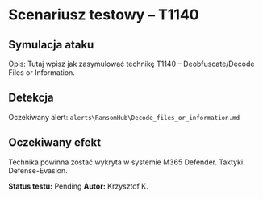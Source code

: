 # Scenariusz testowy – T1140

## Symulacja ataku

Opis: Tutaj wpisz jak zasymulować technikę T1140 – Deobfuscate/Decode Files or Information.

## Detekcja

Oczekiwany alert: `alerts\RansomHub\Decode_files_or_information.md`

## Oczekiwany efekt

Technika powinna zostać wykryta w systemie M365 Defender. Taktyki: Defense-Evasion.

**Status testu:** Pending
**Autor:** Krzysztof K.
